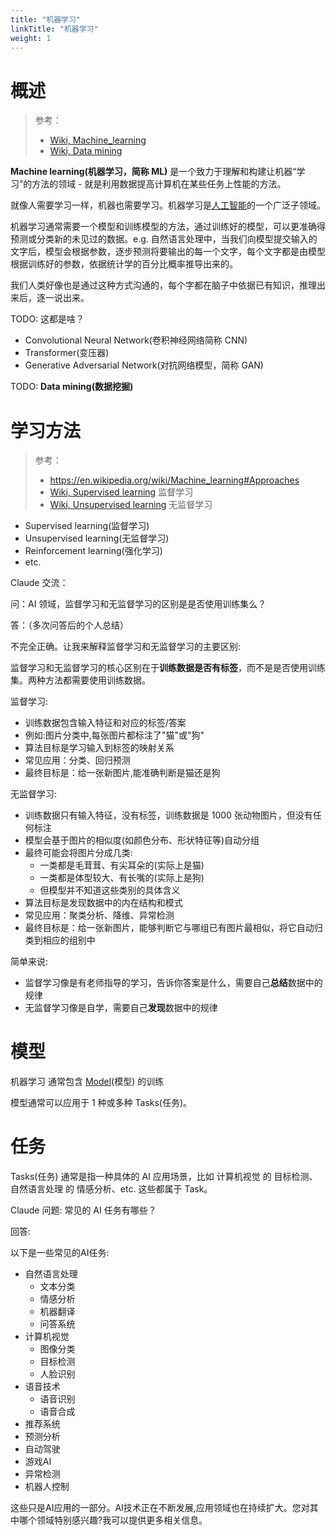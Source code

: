 ```yaml
---
title: "机器学习"
linkTitle: "机器学习"
weight: 1
---
```


# 概述

> 参考：
>
> - [Wiki, Machine_learning](https://en.wikipedia.org/wiki/Machine_learning)
> - [Wiki, Data mining](https://en.wikipedia.org/wiki/Data_mining)

**Machine learning(机器学习，简称 ML)** 是一个致力于理解和构建让机器“学习”的方法的领域 - 就是利用数据提高计算机在某些任务上性能的方法。

就像人需要学习一样，机器也需要学习。机器学习是[人工智能](/docs/12.AI/12.AI.md)的一个广泛子领域。

机器学习通常需要一个模型和训练模型的方法，通过训练好的模型，可以更准确得预测或分类新的未见过的数据。e.g. 自然语言处理中，当我们向模型提交输入的文字后，模型会根据参数，逐步预测将要输出的每一个文字，每个文字都是由模型根据训练好的参数，依据统计学的百分比概率推导出来的。

我们人类好像也是通过这种方式沟通的，每个字都在脑子中依据已有知识，推理出来后，逐一说出来。

TODO: 这都是啥？

- Convolutional Neural Network(卷积神经网络简称 CNN)
- Transformer(变压器)
- Generative Adversarial Network(对抗网络模型，简称 GAN)

TODO: **Data mining(数据挖掘)**

# 学习方法

> 参考：
>
> - https://en.wikipedia.org/wiki/Machine_learning#Approaches
> - [Wiki, Supervised learning](https://en.wikipedia.org/wiki/Supervised_learning) 监督学习
> - [Wiki, Unsupervised learning](https://en.wikipedia.org/wiki/Unsupervised_learning) 无监督学习

- Supervised learning(监督学习)
- Unsupervised learning(无监督学习)
- Reinforcement learning(强化学习)
- etc.

Claude 交流：

问：AI 领域，监督学习和无监督学习的区别是是否使用训练集么？

答：（多次问答后的个人总结）

不完全正确。让我来解释监督学习和无监督学习的主要区别:

监督学习和无监督学习的核心区别在于**训练数据是否有标签**，而不是是否使用训练集。两种方法都需要使用训练数据。

监督学习:

- 训练数据包含输入特征和对应的标签/答案
- 例如:图片分类中,每张图片都标注了"猫"或"狗" 
- 算法目标是学习输入到标签的映射关系
- 常见应用：分类、回归预测
- 最终目标是：给一张新图片,能准确判断是猫还是狗

无监督学习:

- 训练数据只有输入特征，没有标签，训练数据是 1000 张动物图片，但没有任何标注
- 模型会基于图片的相似度(如颜色分布、形状特征等)自动分组
- 最终可能会将图片分成几类:
  - 一类都是毛茸茸、有尖耳朵的(实际上是猫)
  - 一类都是体型较大、有长嘴的(实际上是狗)
  - 但模型并不知道这些类别的具体含义
- 算法目标是发现数据中的内在结构和模式
- 常见应用：聚类分析、降维、异常检测
- 最终目标是：给一张新图片，能够判断它与哪组已有图片最相似，将它自动归类到相应的组别中

简单来说:

- 监督学习像是有老师指导的学习，告诉你答案是什么，需要自己**总结**数据中的规律
- 无监督学习像是自学，需要自己**发现**数据中的规律

# 模型

机器学习 通常包含 [Model](/docs/12.AI/机器学习/Model.md)(模型) 的训练

模型通常可以应用于 1 种或多种 Tasks(任务)。

# 任务

Tasks(任务) 通常是指一种具体的 AI 应用场景，比如 计算机视觉 的 目标检测、自然语言处理 的 情感分析、etc. 这些都属于 Task。

Claude 问题: 常见的 AI 任务有哪些？

回答:

以下是一些常见的AI任务:

- 自然语言处理
  - 文本分类
  - 情感分析
  - 机器翻译
  - 问答系统
- 计算机视觉
  - 图像分类
  - 目标检测
  - 人脸识别
- 语音技术
  - 语音识别
  - 语音合成
- 推荐系统
- 预测分析
- 自动驾驶
- 游戏AI
- 异常检测
- 机器人控制

这些只是AI应用的一部分。AI技术正在不断发展,应用领域也在持续扩大。您对其中哪个领域特别感兴趣?我可以提供更多相关信息。
